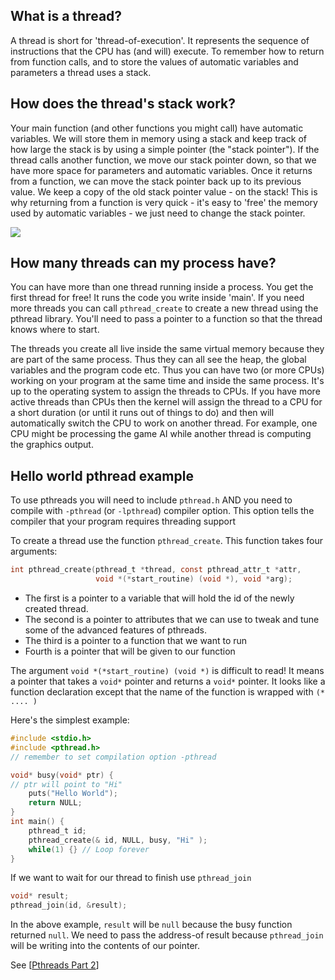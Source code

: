 ## What is a thread?
A thread is short for 'thread-of-execution'. It represents the sequence of instructions that the CPU has (and will) execute. To remember how to return from function calls, and to store the values of automatic variables and  parameters a thread uses a stack.

## How does the thread's stack work?
Your main function (and other functions you might call) have automatic variables. We will store them in memory using a stack and keep track of how large the stack is by using a simple pointer (the "stack pointer"). If the thread calls another function, we move our stack pointer down, so that we have more space for parameters and automatic variables. Once it returns from a function, we can move the stack pointer back up to its previous value. We keep a copy of the old stack pointer value - on the stack! This is why returning from a function is very quick - it's easy to 'free' the memory used by automatic variables - we just need to change the stack pointer.

![](http://i.imgur.com/RPblpE1.png)

## How many threads can my process have?
You can have more than one thread running inside a process. You get the first thread for free! It runs the code you write inside 'main'. If you need more threads you can call `pthread_create` to create a new thread using the pthread library. You'll need to pass a pointer to a function so that the thread knows where to start.

The threads you create all live inside the same virtual memory because they are part of the same process. Thus they can all see the heap, the global variables and the program code etc. Thus you can have two (or more CPUs) working on your program at the same time and inside the same process. It's up to the operating system to assign the threads to CPUs. If you have more active threads than CPUs then the kernel will assign the thread to a CPU for a short duration (or until it runs out of things to do) and then will automatically switch the CPU to work on another thread. 
For example, one CPU might be processing the game AI while another thread is computing the graphics output.

## Hello world pthread example
To use pthreads you will need to include `pthread.h` AND you need to compile with `-pthread` (or `-lpthread`) compiler option. This option tells the compiler that your program requires threading support

To create a thread use the function `pthread_create`. This function takes four arguments:
```C
int pthread_create(pthread_t *thread, const pthread_attr_t *attr,
                   void *(*start_routine) (void *), void *arg);
```
* The first is a pointer to a variable that will hold the id of the newly created thread.
* The second is a pointer to attributes that we can use to tweak and tune some of the advanced features of pthreads.
* The third is a pointer to a function that we want to run
* Fourth is a pointer that will be given to our function

The argument `void *(*start_routine) (void *)` is difficult to read! It means a pointer that takes a `void*` pointer and returns a `void*` pointer. It looks like a function declaration except that the name of the function is wrapped with `(* .... )`

Here's the simplest example:
```C
#include <stdio.h>
#include <pthread.h>
// remember to set compilation option -pthread

void* busy(void* ptr) {
// ptr will point to "Hi"
    puts("Hello World");
    return NULL;
}
int main() {
    pthread_t id;
    pthread_create(& id, NULL, busy, "Hi" );
    while(1) {} // Loop forever
}
```
If we want to wait for our thread to finish use `pthread_join`
```C
void* result;
pthread_join(id, &result);
```
In the above example, `result` will be `null` because the busy function returned `null`.
We need to pass the address-of result because `pthread_join` will be writing into the contents of our pointer.

See [[Pthreads Part 2](https://github.com/angrave/SystemProgramming/wiki/Pthreads%2C-Part-2%3A-Usage-in-Practice)]